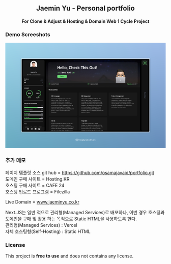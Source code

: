 <div align="center">
  <h2 align="center">Jaemin Yu - Personal portfolio</h2>
  <h4 align="center">For Clone & Adjust & Hosting & Domain Web 1 Cycle Project</h4>
</div>

### Demo Screeshots

![Jaemin Portfolio Desktop Demo](./public/readme-images/portfolio.jpeg "Desktop Demo")

### 추가 메모
페이지 템플릿 소스 git hub = https://github.com/osamajavaid/portfolio.git </br>
도메인 구매 사이트 = Hosting.KR </br> 
호스팅 구매 사이트 = CAFE 24 </br>
호스팅 업로드 프로그램 = Filezilla </br>

Live Domain = www.jaeminyu.co.kr </br>

Next.JS는 일반 적으로 관리형(Managed Services)로 배포하나, 이번 경우 호스팅과 도메인을 구매 및 활용 하는 목적으로 Static HTML을 사용하도록 한다. </br>
관리형(Managed Services) : Vercel </br>
자체 호스팅형(Self-Hosting) : Static HTML </br>

### License

This project is **free to use** and does not contains any license.
